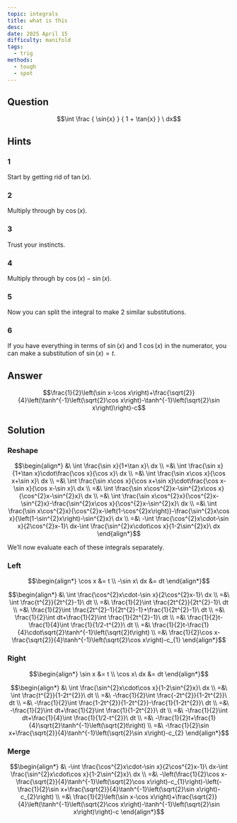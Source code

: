 ```yaml
---
topic: integrals
title: what is this
desc: 
date: 2025 April 15
difficulty: manifold
tags:
  - trig
methods:
  - tough
  - spot
---
```



## Question
```math
\int
  \frac
    { \sin{x} }
    { 1 + \tan{x} }
\ dx
```


## Hints

### 1
Start by getting rid of $\tan(x)$.

### 2
Multiply through by $\cos(x)$.

### 3
Trust your instincts.

### 4
Multiply through by $\cos(x)-\sin(x)$.

### 5
Now you can split the integral to make 2 similar substitutions.

### 6
If you have everything in terms of $\sin(x)$ and 1 $\cos(x)$ in the numerator, you can make a substitution of $\sin(x) = t$.


## Answer
```math
\frac{1}{2}\left(\sin x-\cos x\right)+\frac{\sqrt{2}}{4}\left(\tanh^{-1}\left(\sqrt{2}\cos x\right)-\tanh^{-1}\left(\sqrt{2}\sin x\right)\right)-c
```


## Solution

### Reshape
```math
\begin{align*}
  &\ \int \frac{\sin x}{1+\tan x}\ dx
  \\ =&\ \int \frac{\sin x}{1+\tan x}\cdot\frac{\cos x}{\cos x}\ dx
  \\ =&\ \int \frac{\sin x\cos x}{\cos x+\sin x}\ dx
  \\ =&\ \int \frac{\sin x\cos x}{\cos x+\sin x}\cdot\frac{\cos x-\sin x}{\cos x-\sin x}\ dx
  \\ =&\ \int \frac{\sin x\cos^{2}x-\sin^{2}x\cos x}{\cos^{2}x-\sin^{2}x}\ dx
  \\ =&\ \int \frac{\sin x\cos^{2}x}{\cos^{2}x-\sin^{2}x}-\frac{\sin^{2}x\cos x}{\cos^{2}x-\sin^{2}x}\ dx
  \\ =&\ \int \frac{\sin x\cos^{2}x}{\cos^{2}x-\left(1-\cos^{2}x\right)}-\frac{\sin^{2}x\cos x}{\left(1-\sin^{2}x\right)-\sin^{2}x}\ dx
  \\ =&\ -\int \frac{\cos^{2}x\cdot-\sin x}{2\cos^{2}x-1}\ dx-\int \frac{\sin^{2}x\cdot\cos x}{1-2\sin^{2}x}\ dx
\end{align*}
```

We’ll now evaluate each of these integrals separately.

### Left
```math
\begin{align*}
  \cos x &= t
  \\ -\sin x\ dx &= dt
\end{align*}
```

```math
\begin{align*}
  &\ \int \frac{\cos^{2}x\cdot-\sin x}{2\cos^{2}x-1}\ dx
  \\ =&\ \int \frac{t^{2}}{2t^{2}-1}\ dt
  \\ =&\ \frac{1}{2}\int \frac{2t^{2}}{2t^{2}-1}\ dt
  \\ =&\ \frac{1}{2}\int \frac{2t^{2}-1}{2t^{2}-1}+\frac{1}{2t^{2}-1}\ dt
  \\ =&\ \frac{1}{2}\int dt+\frac{1}{2}\int \frac{1}{2t^{2}-1}\ dt
  \\ =&\ \frac{1}{2}t-\frac{1}{4}\int \frac{1}{1/2-t^{2}}\ dt
  \\ =&\ \frac{1}{2}t-\frac{1}{4}\cdot\sqrt{2}\tanh^{-1}\left(\sqrt{2}t\right)
  \\ =&\ \frac{1}{2}\cos x-\frac{\sqrt{2}}{4}\tanh^{-1}\left(\sqrt{2}\cos x\right)-c_{1}
\end{align*}
```

### Right
```math
\begin{align*}
  \sin x &= t
  \\ \cos x\ dx &= dt
\end{align*}
```

```math
\begin{align*}
  &\ \int \frac{\sin^{2}x\cdot\cos x}{1-2\sin^{2}x}\ dx
  \\ =&\ \int \frac{t^{2}}{1-2t^{2}}\ dt
  \\ =&\ -\frac{1}{2}\int \frac{-2t^{2}}{1-2t^{2}}\ dt
  \\ =&\ -\frac{1}{2}\int \frac{1-2t^{2}}{1-2t^{2}}-\frac{1}{1-2t^{2}}\ dt
  \\ =&\ -\frac{1}{2}\int dt+\frac{1}{2}\int \frac{1}{1-2t^{2}}\ dt
  \\ =&\ -\frac{1}{2}\int dt+\frac{1}{4}\int \frac{1}{1/2-t^{2}}\ dt
  \\ =&\ -\frac{1}{2}t+\frac{1}{4}\sqrt{2}\tanh^{-1}\left(\sqrt{2}t\right)
  \\ =&\ -\frac{1}{2}\sin x+\frac{\sqrt{2}}{4}\tanh^{-1}\left(\sqrt{2}\sin x\right)-c_{2}
\end{align*}
```

### Merge
```math
\begin{align*}
  &\ -\int \frac{\cos^{2}x\cdot-\sin x}{2\cos^{2}x-1}\ dx-\int \frac{\sin^{2}x\cdot\cos x}{1-2\sin^{2}x}\ dx
  \\ =&\ -\left(\frac{1}{2}\cos x-\frac{\sqrt{2}}{4}\tanh^{-1}\left(\sqrt{2}\cos x\right)-c_{1}\right)-\left(-\frac{1}{2}\sin x+\frac{\sqrt{2}}{4}\tanh^{-1}\left(\sqrt{2}\sin x\right)-c_{2}\right)
  \\ =&\ \frac{1}{2}\left(\sin x-\cos x\right)+\frac{\sqrt{2}}{4}\left(\tanh^{-1}\left(\sqrt{2}\cos x\right)-\tanh^{-1}\left(\sqrt{2}\sin x\right)\right)-c
\end{align*}
```
